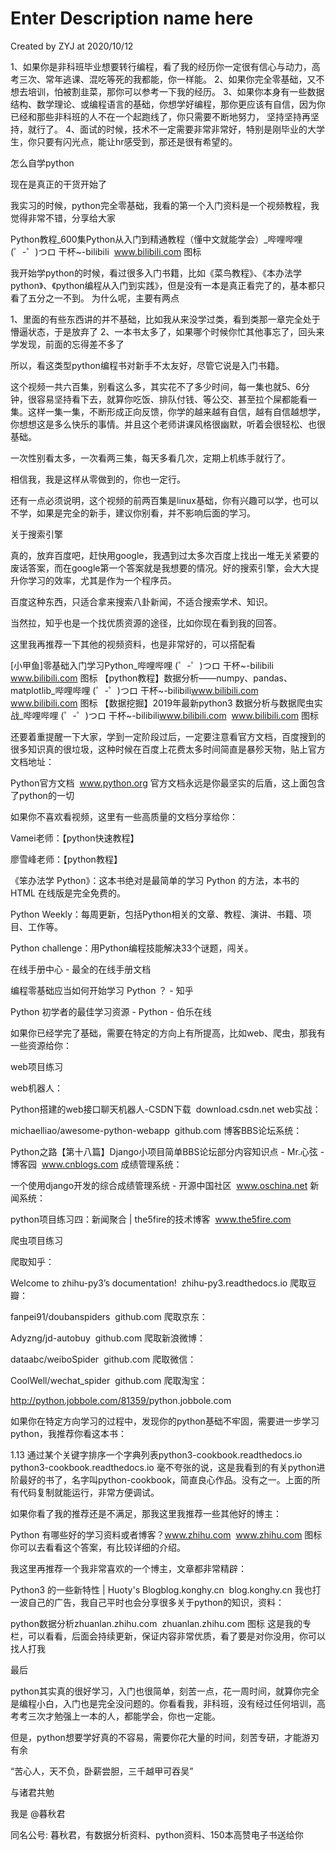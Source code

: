 # Enter Description name here
Created by ZYJ at 2020/10/12

1、如果你是非科班毕业想要转行编程，看了我的经历你一定很有信心与动力，高考三次、常年逃课、混吃等死的我都能，你一样能。
2、如果你完全零基础，又不想去培训，怕被割韭菜，那你可以参考一下我的经历。
3、如果你本身有一些数据结构、数学理论、或编程语言的基础，你想学好编程，那你更应该有自信，因为你已经和那些非科班的人不在一个起跑线了，你只需要不断地努力，
坚持坚持再坚持，就行了。
4、面试的时候，技术不一定需要非常非常好，特别是刚毕业的大学生，你只要有闪光点，能让hr感受到，那还是很有希望的。



怎么自学python


现在是真正的干货开始了

我实习的时候，python完全零基础，我看的第一个入门资料是一个视频教程，我觉得非常不错，分享给大家

Python教程_600集Python从入门到精通教程（懂中文就能学会）_哔哩哔哩 (゜-゜)つロ 干杯~-bilibili
​
www.bilibili.com
图标

我开始学python的时候，看过很多入门书籍，比如《菜鸟教程》、《本办法学python》、《python编程从入门到实践》，但是没有一本是真正看完了的，基本都只看了五分之一不到。
为什么呢，主要有两点


1、里面的有些东西讲的并不基础，比如我从来没学过类，看到类那一章完全处于懵逼状态，于是放弃了
2、一本书太多了，如果哪个时候你忙其他事忘了，回头来学发现，前面的忘得差不多了

所以，看这类型python编程书对新手不太友好，尽管它说是入门书籍。


这个视频一共六百集，别看这么多，其实花不了多少时间，每一集也就5、6分钟，很容易坚持看下去，就算你吃饭、排队付钱、等公交、甚至拉个屎都能看一集。这样一集一集，不断形成正向反馈，你学的越来越有自信，越有自信越想学，你想想这是多么快乐的事情。并且这个老师讲课风格很幽默，听着会很轻松、也很基础。


一次性别看太多，一次看两三集，每天多看几次，定期上机练手就行了。

相信我，我是这样从零做到的，你也一定行。

还有一点必须说明，这个视频的前两百集是linux基础，你有兴趣可以学，也可以不学，如果是完全的新手，建议你别看，并不影响后面的学习。



关于搜索引擎

真的，放弃百度吧，赶快用google，我遇到过太多次百度上找出一堆无关紧要的废话答案，而在google第一个答案就是我想要的情况。好的搜索引擎，会大大提升你学习的效率，尤其是作为一个程序员。

百度这种东西，只适合拿来搜索八卦新闻，不适合搜索学术、知识。

当然拉，知乎也是一个找优质资源的途径，比如你现在看到我的回答。



这里我再推荐一下其他的视频资料，也是非常好的，可以搭配看


[小甲鱼]零基础入门学习Python_哔哩哔哩 (゜-゜)つロ 干杯~-bilibili
​
www.bilibili.com
图标
【python教程】数据分析——numpy、pandas、matplotlib_哔哩哔哩 (゜-゜)つロ 干杯~-bilibili​www.bilibili.com
​
www.bilibili.com
图标
【数据挖掘】2019年最新python3 数据分析与数据爬虫实战_哔哩哔哩 (゜-゜)つロ 干杯~-bilibili​www.bilibili.com
​
www.bilibili.com
图标


还要着重提醒一下大家，学到一定阶段过后，一定要注意看官方文档，百度搜到的很多知识真的很垃圾，这种时候在百度上花费太多时间简直是暴殄天物，贴上官方文档地址：

Python官方文档
​
www.python.org
官方文档永远是你最坚实的后盾，这上面包含了python的一切

如果你不喜欢看视频，这里有一些高质量的文档分享给你：

Vamei老师：【python快速教程】

廖雪峰老师：【python教程】

《笨办法学 Python》：这本书绝对是最简单的学习 Python 的方法，本书的 HTML 在线版是完全免费的。

Python Weekly：每周更新，包括Python相关的文章、教程、演讲、书籍、项目、工作等。

Python challenge：用Python编程技能解决33个谜题，闯关。

在线手册中心 - 最全的在线手册文档

编程零基础应当如何开始学习 Python ？ - 知乎

Python 初学者的最佳学习资源 - Python - 伯乐在线



如果你已经学完了基础，需要在特定的方向上有所提高，比如web、爬虫，那我有一些资源给你：

web项目练习

web机器人：

Python搭建的web接口聊天机器人-CSDN下载
​
download.csdn.net
web实战：

michaelliao/awesome-python-webapp
​
github.com
博客BBS论坛系统：

Python之路【第十八篇】Django小项目简单BBS论坛部分内容知识点 - Mr.心弦 - 博客园
​
www.cnblogs.com
成绩管理系统：

一个使用django开发的综合成绩管理系统 - 开源中国社区
​
www.oschina.net
新闻系统：

python项目练习四：新闻聚合 | the5fire的技术博客
​
www.the5fire.com


爬虫项目练习

爬取知乎：

Welcome to zhihu-py3’s documentation!
​
zhihu-py3.readthedocs.io
爬取豆瓣：

fanpei91/doubanspiders
​
github.com
爬取京东：

Adyzng/jd-autobuy
​
github.com
爬取新浪微博：

dataabc/weiboSpider
​
github.com
爬取微信：

CoolWell/wechat_spider
​
github.com
爬取淘宝：

http://python.jobbole.com/81359/
​
python.jobbole.com

如果你在特定方向学习的过程中，发现你的python基础不牢固，需要进一步学习python，我推荐你看这本书：

1.13 通过某个关键字排序一个字典列表​python3-cookbook.readthedocs.io
​
python3-cookbook.readthedocs.io
毫不夸张的说，这是我看到的有关python进阶最好的书了，名字叫python-cookbook，简直良心作品。没有之一。上面的所有代码复制就能运行，非常方便调试。

如果你看了我的推荐还是不满足，那我这里我推荐一些其他好的博主：

Python 有哪些好的学习资料或者博客？​www.zhihu.com
​
www.zhihu.com
图标
你可以去看看这个答案，有比较详细的介绍。

我这里再推荐一个我非常喜欢的一个博主，文章都非常精辟：

Python3 的一些新特性 | Huoty's Blog​blog.konghy.cn
​
blog.konghy.cn
我也打一波自己的广告，我自己平时也会分享很多关于python的知识，资料：

python数据分析​zhuanlan.zhihu.com
​
zhuanlan.zhihu.com
图标
这是我的专栏，可以看看，后面会持续更新，保证内容非常优质，看了要是对你没用，你可以找人打我



最后


python其实真的很好学习，入门也很简单，刻苦一点，花一周时间，就算你完全是编程小白，入门也是完全没问题的。你看看我，非科班，没有经过任何培训，高考考三次才勉强上一本的人，都能学会，你也一定能。

但是，python想要学好真的不容易，需要你花大量的时间，刻苦专研，才能游刃有余



“苦心人，天不负，卧薪尝胆，三千越甲可吞吴”

与诸君共勉

我是 
@暮秋君

同名公号: 暮秋君，有数据分析资料、python资料、150本高赞电子书送给你